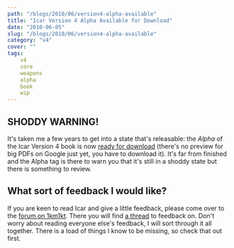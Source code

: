 ```yaml
---
path: "/blogs/2010/06/version4-alpha-available"
title: "Icar Version 4 Alpha Available for Download"
date: "2010-06-05"
slug: "/blogs/2010/06/version4-alpha-available"
category: "v4"
cover: ""
tags:
    v4
    core
    weapons
    alpha
    book
    wip
---
```

               
## SHODDY WARNING!

It's taken me a few years to get into a state that's releasable: the _Alpha_ of the Icar Version 4 book is now [ready for download](http://www.maison-de-stuff.net/rob/icar/icarv4a.pdf) (there's no preview for big PDFs on Google just yet, you have to download it). It's far from finished and the Alpha tag is there to warn you that it's still in a shoddy state but there is something to review.

## What sort of feedback I would like?

If you are keen to read Icar and give a little feedback, please come over to the [forum on 1km1kt](http://www.1km1kt.net/forum/viewforum.php?f=34). There you will find [a thread](http://www.1km1kt.net/forum/viewtopic.php?f=34;t=2494) to feedback on. Don't worry about reading everyone else's feedback, I will sort through it all together. There is a load of things I know to be missing, so check that out first.
